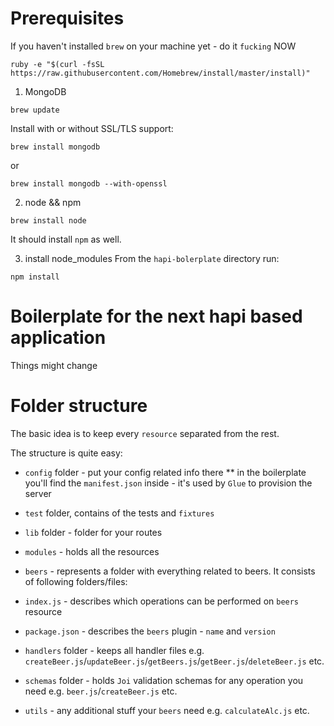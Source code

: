 # Prerequisites
If you haven't installed `brew` on your machine yet - do it `fucking` NOW
```
ruby -e "$(curl -fsSL https://raw.githubusercontent.com/Homebrew/install/master/install)"
```

1. MongoDB

```
brew update
```

Install with or without SSL/TLS support:

```
brew install mongodb
```

or

```
brew install mongodb --with-openssl
```

2. node && npm
```
brew install node
```

It should install `npm` as well.

3. install node_modules
From the `hapi-bolerplate` directory run:
```
npm install
```

# Boilerplate for the next hapi based application
Things might change

# Folder structure
The basic idea is to keep every `resource` separated from the rest.

The structure is quite easy:

* `config` folder - put your config related info there
** in the boilerplate you'll find the `manifest.json` inside - it's used by `Glue` to provision the server
* `test` folder, contains of the tests and `fixtures`
* `lib` folder - folder for your routes
* `modules` - holds all the resources
* `beers` - represents a folder with everything related to beers. It consists of following folders/files:

* `index.js` - describes which operations can be performed on `beers` resource
* `package.json` - describes the `beers` plugin - `name` and `version`
* `handlers` folder - keeps all handler files e.g. `createBeer.js`/`updateBeer.js`/`getBeers.js`/`getBeer.js`/`deleteBeer.js` etc.
* `schemas` folder - holds `Joi` validation schemas for any operation you need e.g. `beer.js`/`createBeer.js` etc.
* `utils` - any additional stuff your `beers` need e.g. `calculateAlc.js` etc.
